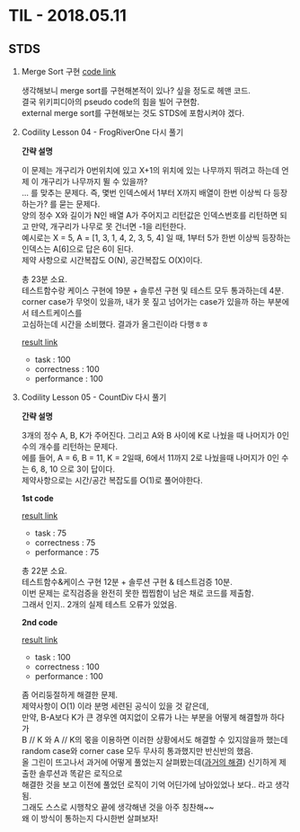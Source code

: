 # TIL - 2018.05.11

## STDS 

1. Merge Sort 구현
	[code link](https://github.com/rrbb014/TIL/blob/master/tip/20180511_merge_sort_mine.py)
	
	생각해보니 merge sort를 구현해본적이 있나? 싶을 정도로 헤맨 코드.
	<br>
	결국 위키피디아의 pseudo code의 힘을 빌어 구현함.
	<br>
	external merge sort를 구현해보는 것도 STDS에 포함시켜야 겠다.
	<br>
	
2. Codility Lesson 04 - FrogRiverOne 다시 풀기

	**간략 설명**
	
	이 문제는 개구리가 0번위치에 있고 X+1의 위치에 있는 나무까지 뛰려고 하는데 언제 이 개구리가 나무까지 뛸 수 있을까?
    <br>
	... 를 맞추는 문제다. 즉, 몇번 인덱스에서 1부터 X까지 배열이 한번 이상씩 다 등장하는가? 를 묻는 문제다.
	<br>
	양의 정수 X와 길이가 N인 배열 A가 주어지고 리턴값은 인덱스번호를 리턴하면 되고 만약, 개구리가 나무로 못 건너면 -1을 리턴한다.
	<br>
	예시로는 X = 5, A = [1, 3, 1, 4, 2, 3, 5, 4] 일 때, 1부터 5가 한번 이상씩 등장하는 인덱스는 A[6]으로 답은 6이 된다.
	<br>
	제약 사항으로 시간복잡도 O(N), 공간복잡도 O(X)이다.
	
	총 23분 소요.
	<br>
	테스트함수랑 케이스 구현에 19분 + 솔루션 구현 및 테스트 모두 통과하는데 4분.
	<br>
	corner case가 무엇이 있을까, 내가 못 짚고 넘어가는 case가 있을까 하는 부분에서 테스트케이스를
	<br>
	고심하는데 시간을 소비했다. 결과가 올그린이라 다행ㅎㅎ

	[result link](https://app.codility.com/demo/results/trainingRWMY7M-XNW/)
	- task : 100
	- correctness : 100
	- performance : 100
	
3. Codility Lesson 05 - CountDiv 다시 풀기
	
	**간략 설명**
	
	3개의 정수 A, B, K가 주어진다. 그리고 A와 B 사이에 K로 나눴을 때 나머지가 0인 수의 개수를 리턴하는 문제다.
	<br>
	에를 들어, A = 6, B = 11, K = 2일때, 6에서 11까지 2로 나눴을때 나머지가 0인 수는 6, 8, 10 으로 3이 답이다.
	<br>
	제약사항으로는 시간/공간 복잡도를 O(1)로 풀어야한다.
	
	**1st code** 

	[result link](https://app.codility.com/demo/results/trainingVKYFSS-GZK/)
	- task : 75
	- correctness : 75
	- performance : 75
	
	총 22분 소요.
	<br>
	테스트함수&케이스 구현 12분 + 솔루션 구현 & 테스트검증 10분.
	<br>
	이번 문제는 로직검증을 완전히 못한 찝찝함이 남은 채로 코드를 제출함.
	<br>
	그래서 인지.. 2개의 실제 테스트 오류가 있었음.
	
	**2nd code**
	
	[result link](https://app.codility.com/demo/results/trainingJHFJP7-2S9/)
	- task : 100
	- correctness : 100
	- performance : 100
	
	좀 어리둥절하게 해결한 문제.
	<br>
	제약사항이 O(1) 이라 분명 세련된 공식이 있을 것 같은데, 
	<br>
	만약, B-A보다 K가 큰 경우엔 여지없이 오류가 나는 부분을 어떻게 해결할까 하다가
	<br>
	B // K 와 A // K의 몫을 이용하면 이러한 상황에서도 해결할 수 있지않을까 했는데
	<br>
	random case와 corner case 모두 무사히 통과했지만 반신반의 했음.
	<br>
	올 그린이 뜨고나서 과거에 어떻게 풀었는지 살펴봤는데([과거의 해결](https://github.com/rrbb014/TIL/blob/master/codility-lessons/Lesson05_prefix_sums/L05_CountDiv.md)) 신기하게 제출한 솔루션과 똑같은 로직으로
	<br>
	해결한 것을 보고 이전에 풀었던 로직이 기억 어딘가에 남아있었나 보다.. 라고 생각됨.
	<br>
	그래도 스스로 시행착오 끝에 생각해낸 것을 아주 칭찬해~~
	<br>
	왜 이 방식이 통하는지 다시한번 살펴보자!
	
	